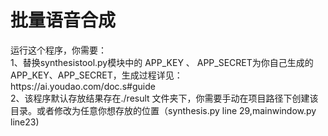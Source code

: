 
<h1>批量语音合成</h1>
运行这个程序，你需要：</br>
1、替换synthesistool.py模块中的 APP_KEY 、 APP_SECRET为你自己生成的 APP_KEY、APP_SECRET，生成过程详见：https://ai.youdao.com/doc.s#guide</br>
2、该程序默认存放结果存在./result 文件夹下，你需要手动在项目路径下创建该目录。或者修改为任意你想存放的位置（synthesis.py line 29,mainwindow.py line23)</br>
